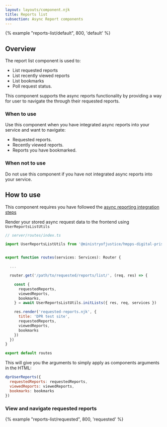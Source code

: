 ```yaml
---
layout: layouts/component.njk
title: Reports list
subsection: Async Report components
---
```

{% example "reports-list/default", 800, 'default' %}

## Overview

The report list component is used to:

- List requested reports
- List recently viewed reports
- List bookmarks
- Poll request status.

This component supports the async reports functionality by providing a way for user to navigate the through their requested reports. 

### When to use

Use this component when you have integrated async reports into your service and want to navigate:

- Requested reports.
- Recently viewed reports.
- Reports you have bookmarked.

### When not to use 

Do not use this component if you have not integrated async reports into your service. 

## How to use

This component requires you have followed the [async reporting integration steps](/reports/async-reports-integration)

Render your stored async request data to the frontend using `UserReportsListUtils`

```js
// server/routes/index.ts

import UserReportsListUtils from '@ministryofjustice/hmpps-digital-prison-reporting-frontend/dpr/components/user-reports/utils'


export function routes(services: Services): Router {

  ...

  router.get('/path/to/requested/reports/list/', (req, res) => {

    const {
      requestedReports,
      viewedReports,
      bookmarks,
    } = await UserReportsListUtils.initLists({ res, req, services })

    res.render('requested-reports.njk', {
      title: 'DPR test site',
      requestedReports,
      viewedReports,
      bookmarks
    })
  })
}

export default routes
```

This will give you the arguments to simply apply as components arguments in the HTML:

```js
dprUserReports({
  requestedReports: requestedReports,
  viewedReports: viewedReports,
  bookmarks: bookmarks
})
```

### View and navigate requested reports

{% example "reports-list/requested", 800, 'requested' %}

